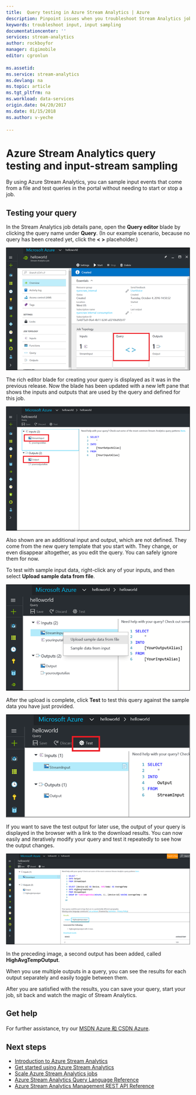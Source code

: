 ```yaml
---
title:  Query testing in Azure Stream Analytics | Azure
description: Pinpoint issues when you troubleshoot Stream Analytics jobs.
keywords: troubleshoot input, input sampling
documentationcenter: ''
services: stream-analytics
author: rockboyfor
manager: digimobile
editor: cgronlun

ms.assetid: 
ms.service: stream-analytics
ms.devlang: na
ms.topic: article
ms.tgt_pltfrm: na
ms.workload: data-services
origin.date: 04/20/2017
ms.date: 01/15/2018
ms.author: v-yeche

---
```

# Azure Stream Analytics query testing and input-stream sampling

By using Azure Stream Analytics, you can sample input events that come from a file and test queries in the portal without needing to start or stop a job.

## Testing your query

In the Stream Analytics job details pane, open the **Query editor** blade by clicking the query name under **Query**. (In our example scenario, because no query has been created yet, click the **< >** placeholder.)

![The Stream Analytics query editor](media/stream-analytics-sample-data-input/stream-analytics-query-editor.png)

The rich editor blade for creating your query is displayed as it was in the previous release. Now the blade has been updated with a new left pane that shows the inputs and outputs that are used by the query and defined for this job.

![The Stream Analytics query editor inputs and outputs lists](media/stream-analytics-sample-data-input/stream-analytics-query-editor-highlight.png)

Also shown are an additional input and output, which are not defined. They come from the new query template that you start with. They change, or even disappear altogether, as you edit the query. You can safely ignore them for now.

To test with sample input data, right-click any of your inputs, and then select **Upload sample data from file**.

![The Stream Analytics query editor Upload sample data from file command](media/stream-analytics-sample-data-input/stream-analytics-query-editor-upload.png)

After the upload is complete, click **Test** to test this query against the sample data you have just provided.

![The Stream Analytics query editor Test button](media/stream-analytics-sample-data-input/stream-analytics-query-editor-test.png)

If you want to save the test output for later use, the output of your query is displayed in the browser with a link to the download results. You can now easily and iteratively modify your query and test it repeatedly to see how the output changes.

![Stream Analytics query editor sample output](media/stream-analytics-sample-data-input/stream-analytics-query-editor-samples-output.png)

In the preceding image, a second output has been added, called **HighAvgTempOutput**.

When you use multiple outputs in a query, you can see the results for each output separately and easily toggle between them.

After you are satisfied with the results, you can save your query, start your job, sit back and watch the magic of Stream Analytics.

## Get help

For further assistance, try our [MSDN Azure 和 CSDN Azure](https://www.azure.cn/support/forums/).

## Next steps
* [Introduction to Azure Stream Analytics](stream-analytics-introduction.md)
* [Get started using Azure Stream Analytics](stream-analytics-real-time-fraud-detection.md)
* [Scale Azure Stream Analytics jobs](stream-analytics-scale-jobs.md)
* [Azure Stream Analytics Query Language Reference](https://msdn.microsoft.com/library/azure/dn834998.aspx)
* [Azure Stream Analytics Management REST API Reference](https://msdn.microsoft.com/library/azure/dn835031.aspx)

<!--Update_Description: update meta properties, wording update -->